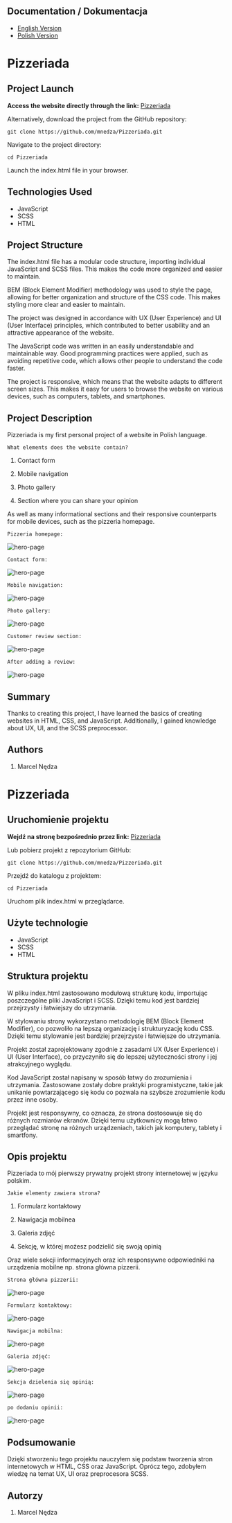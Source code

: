 ## Documentation / Dokumentacja

<ul class="nav nav-tabs" id="myTab" role="tablist">
  <li class="nav-item">
    <a class="nav-link active" id="english-tab" data-toggle="tab" href="#english" role="tab" aria-controls="english" aria-selected="true">English Version</a>
  </li>
  <li class="nav-item">
    <a class="nav-link" id="polish-tab" data-toggle="tab" href="#polish" role="tab" aria-controls="polish" aria-selected="false">Polish Version</a>
  </li>
</ul>

<div class="tab-content" id="myTabContent">
  <div class="tab-pane fade show active" id="english" role="tabpanel" aria-labelledby="english-tab">

# Pizzeriada

## Project Launch

<strong>Access the website directly through the link:</strong>
[Pizzeriada](https://softon07.github.io/pizza-website/)

Alternatively, download the project from the GitHub repository:


    git clone https://github.com/mnedza/Pizzeriada.git

Navigate to the project directory:

    cd Pizzeriada

Launch the index.html file in your browser.

## Technologies Used

- JavaScript
- SCSS
- HTML

## Project Structure

The index.html file has a modular code structure, importing individual JavaScript and SCSS files. This makes the code more organized and easier to maintain.

BEM (Block Element Modifier) methodology was used to style the page, allowing for better organization and structure of the CSS code. This makes styling more clear and easier to maintain.

The project was designed in accordance with UX (User Experience) and UI (User Interface) principles, which contributed to better usability and an attractive appearance of the website.

The JavaScript code was written in an easily understandable and maintainable way. Good programming practices were applied, such as avoiding repetitive code, which allows other people to understand the code faster.

The project is responsive, which means that the website adapts to different screen sizes. This makes it easy for users to browse the website on various devices, such as computers, tablets, and smartphones.


## Project Description

Pizzeriada is my first personal project of a website in Polish language.

  
`What elements does the website contain?`

1. Contact form

2. Mobile navigation

3. Photo gallery

4. Section where you can share your opinion


As well as many informational sections and their responsive counterparts for mobile devices, such as the pizzeria homepage.

`Pizzeria homepage:`

![hero-page](img/hero-page.png) 

`Contact form:`

![hero-page](img/contact-form.png) 

`Mobile navigation:`

![hero-page](img/mobile-nav.png) 

`Photo gallery:`

![hero-page](img/slider.png) 

`Customer review section:`

![hero-page](img/opinion1.png) 

`After adding a review:`

![hero-page](img/opinion2.png) 



## Summary
Thanks to creating this project, I have learned the basics of creating websites in HTML, CSS, and JavaScript. Additionally, I gained knowledge about UX, UI, and the SCSS preprocessor.


## Authors
1. Marcel Nędza

</div>
  <div class="tab-pane fade" id="polish" role="tabpanel" aria-labelledby="polish-tab">

# Pizzeriada

## Uruchomienie projektu

<strong>Wejdź na stronę bezpośrednio przez link:</strong>
[Pizzeriada](https://softon07.github.io/pizza-website/)

Lub pobierz projekt z repozytorium GitHub:

    git clone https://github.com/mnedza/Pizzeriada.git

Przejdź do katalogu z projektem:

    cd Pizzeriada

Uruchom plik index.html w przeglądarce.

## Użyte technologie

- JavaScript
- SCSS
- HTML

## Struktura projektu
  
W pliku index.html zastosowano modułową strukturę kodu, importując poszczególne pliki JavaScript i SCSS. Dzięki temu kod jest bardziej przejrzysty i łatwiejszy do utrzymania.  
  
W stylowaniu strony wykorzystano metodologię BEM (Block Element Modifier), co pozwoliło na lepszą organizację i strukturyzację kodu CSS. Dzięki temu stylowanie jest bardziej przejrzyste i łatwiejsze do utrzymania.

Projekt został zaprojektowany zgodnie z zasadami UX (User Experience) i UI (User Interface), co przyczyniło się do lepszej użyteczności strony i jej atrakcyjnego wyglądu.

Kod JavaScript został napisany w sposób łatwy do zrozumienia i utrzymania. Zastosowane zostały dobre praktyki programistyczne, takie jak unikanie powtarzającego się kodu co pozwala na szybsze zrozumienie kodu przez inne osoby.

Projekt jest responsywny, co oznacza, że strona dostosowuje się do różnych rozmiarów ekranów. Dzięki temu użytkownicy mogą łatwo przeglądać stronę na różnych urządzeniach, takich jak komputery, tablety i smartfony.

## Opis projektu

Pizzeriada to mój pierwszy prywatny projekt strony internetowej w języku polskim. 
  
`Jakie elementy zawiera strona?`

1. Formularz kontaktowy

2. Nawigacja mobilnea

3. Galeria zdjęć

4. Sekcję, w której możesz podzielić się swoją opinią


Oraz wiele sekcji informacyjnych oraz ich responsywne odpowiedniki na urządzenia mobilne np. strona główna pizzerii.

`Strona główna pizzerii:`

![hero-page](img/hero-page.png) 

`Formularz kontaktowy:`

![hero-page](img/contact-form.png) 

`Nawigacja mobilna:`

![hero-page](img/mobile-nav.png) 

`Galeria zdjęć:`

![hero-page](img/slider.png) 

`Sekcja dzielenia się opinią:`

![hero-page](img/opinion1.png) 

`po dodaniu opinii:`

![hero-page](img/opinion2.png) 



## Podsumowanie
Dzięki stworzeniu tego projektu nauczyłem się podstaw tworzenia stron internetowych w HTML, CSS oraz JavaScript. Oprócz tego, zdobyłem wiedzę na temat UX, UI oraz preprocesora SCSS.

## Autorzy
1. Marcel Nędza
  </div>
</div>

